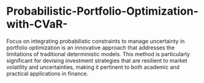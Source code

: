 # Probabilistic-Portfolio-Optimization-with-CVaR-

Focus on integrating probabilistic constraints to manage uncertainty in portfolio optimization is an innovative approach that addresses the limitations of traditional deterministic models. This method is particularly significant for devising investment strategies that are resilient to market volatility and uncertainties, making it pertinent to both academic and practical applications in finance.
